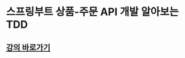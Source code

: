 # 스프링부트 상품-주문 API 개발 알아보는 TDD

## [강의 바로가기](https://www.youtube.com/watch?v=tp8Uh4etx7I&list=PLgt1Js1GnquW43l6n1xmt5WktUkbj-bp3&index=2)